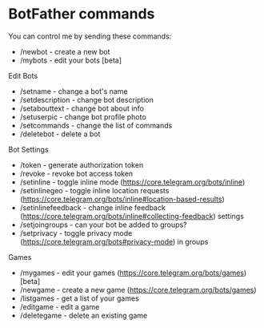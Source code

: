 # BotFather commands

You can control me by sending these commands:

- /newbot - create a new bot
- /mybots - edit your bots [beta]

Edit Bots
- /setname - change a bot's name
- /setdescription - change bot description
- /setabouttext - change bot about info
- /setuserpic - change bot profile photo
- /setcommands - change the list of commands
- /deletebot - delete a bot

Bot Settings
- /token - generate authorization token
- /revoke - revoke bot access token
- /setinline - toggle inline mode (https://core.telegram.org/bots/inline)
- /setinlinegeo - toggle inline location requests (https://core.telegram.org/bots/inline#location-based-results)
- /setinlinefeedback - change inline feedback (https://core.telegram.org/bots/inline#collecting-feedback) settings
- /setjoingroups - can your bot be added to groups?
- /setprivacy - toggle privacy mode (https://core.telegram.org/bots#privacy-mode) in groups

Games
- /mygames - edit your games (https://core.telegram.org/bots/games) [beta]
- /newgame - create a new game (https://core.telegram.org/bots/games)
- /listgames - get a list of your games
- /editgame - edit a game
- /deletegame - delete an existing game